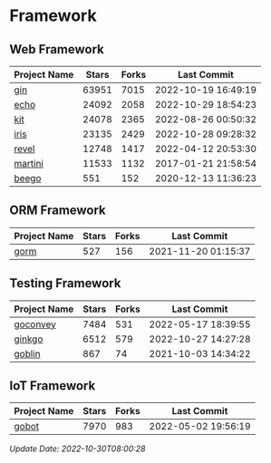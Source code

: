 # Framework

## Web Framework
| Project Name | Stars | Forks | Last Commit |
| ------------ | ----- | ----- | ----------- |
| [gin](https://github.com/gin-gonic/gin) | 63951 | 7015 | 2022-10-19 16:49:19 |
| [echo](https://github.com/labstack/echo) | 24092 | 2058 | 2022-10-29 18:54:23 |
| [kit](https://github.com/go-kit/kit) | 24078 | 2365 | 2022-08-26 00:50:32 |
| [iris](https://github.com/kataras/iris) | 23135 | 2429 | 2022-10-28 09:28:32 |
| [revel](https://github.com/revel/revel) | 12748 | 1417 | 2022-04-12 20:53:30 |
| [martini](https://github.com/go-martini/martini) | 11533 | 1132 | 2017-01-21 21:58:54 |
| [beego](https://github.com/astaxie/beego) | 551 | 152 | 2020-12-13 11:36:23 |

## ORM Framework
| Project Name | Stars | Forks | Last Commit |
| ------------ | ----- | ----- | ----------- |
| [gorm](https://github.com/jinzhu/gorm) | 527 | 156 | 2021-11-20 01:15:37 |

## Testing Framework
| Project Name | Stars | Forks | Last Commit |
| ------------ | ----- | ----- | ----------- |
| [goconvey](https://github.com/smartystreets/goconvey) | 7484 | 531 | 2022-05-17 18:39:55 |
| [ginkgo](https://github.com/onsi/ginkgo) | 6512 | 579 | 2022-10-27 14:27:28 |
| [goblin](https://github.com/franela/goblin) | 867 | 74 | 2021-10-03 14:34:22 |

## IoT Framework
| Project Name | Stars | Forks | Last Commit |
| ------------ | ----- | ----- | ----------- |
| [gobot](https://github.com/hybridgroup/gobot) | 7970 | 983 | 2022-05-02 19:56:19 |

*Update Date: 2022-10-30T08:00:28*